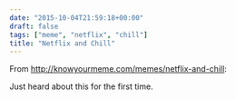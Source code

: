 ```yaml
---
date: "2015-10-04T21:59:18+00:00"
draft: false
tags: ["meme", "netflix", "chill"]
title: "Netflix and Chill"
---
```

From http://knowyourmeme.com/memes/netflix-and-chill:

Just heard about this for the first time.

